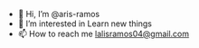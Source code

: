 - 👋 Hi, I’m @aris-ramos
- 👀 I’m interested in Learn new things
- 📫 How to reach me lalisramos04@gmail.com

<!---
aris-ramos/aris-ramos is a ✨ special ✨ repository because its `README.md` (this file) appears on your GitHub profile.
You can click the Preview link to take a look at your changes.
--->
